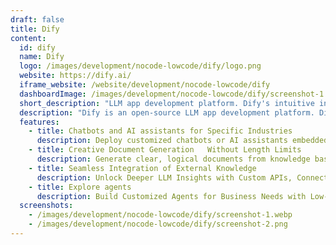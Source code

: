 ```yaml
---
draft: false
title: Dify
content:
  id: dify
  name: Dify
  logo: /images/development/nocode-lowcode/dify/logo.png
  website: https://dify.ai/
  iframe_website: /website/development/nocode-lowcode/dify
  dashboardImage: /images/development/nocode-lowcode/dify/screenshot-1.webp
  short_description: "LLM app development platform. Dify's intuitive interface combines AI workflow, RAG pipeline, agent capabilities, model management, observability features, and more, letting you quickly go from prototype to production."
  description: "Dify is an open-source LLM app development platform. Dify's intuitive interface combines AI workflow, RAG pipeline, agent capabilities, model management, observability features, and more, letting you quickly go from prototype to production."
  features:
    - title: Chatbots and AI assistants for Specific Industries
      description: Deploy customized chatbots or AI assistants embedded with domain knowledge in 5 minutes, pioneering human-AI collaboration.
    - title: Creative Document Generation   Without Length Limits
      description: Generate clear, logical documents from knowledge bases. Summarize long documents with ease.
    - title: Seamless Integration of External Knowledge
      description: Unlock Deeper LLM Insights with Custom APIs, Connecting Business Knowledge Safely.
    - title: Explore agents
      description: Build Customized Agents for Business Needs with Low-Code Tools, Boosting Productivity.
  screenshots:
    - /images/development/nocode-lowcode/dify/screenshot-1.webp
    - /images/development/nocode-lowcode/dify/screenshot-2.png
---
```

